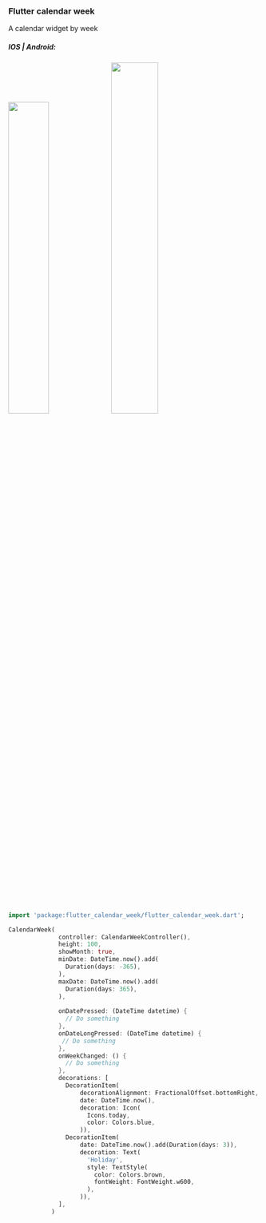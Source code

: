 ### Flutter calendar week
A calendar widget by week

##### IOS | Android:
<img src="https://i.imgur.com/Qv78xwO.png" width="40%" height="40%"/> <img src="https://i.imgur.com/oUQYCbC.png" width="43.29%" height="42.45%"/>

<br>

```Dart
import 'package:flutter_calendar_week/flutter_calendar_week.dart';
```

```Dart
CalendarWeek(
              controller: CalendarWeekController(),
              height: 100,
              showMonth: true,
              minDate: DateTime.now().add(
                Duration(days: -365),
              ),
              maxDate: DateTime.now().add(
                Duration(days: 365),
              ),
              
              onDatePressed: (DateTime datetime) {
                // Do something
              },
              onDateLongPressed: (DateTime datetime) {
               // Do something
              },
              onWeekChanged: () {
                // Do something
              },
              decorations: [
                DecorationItem(
                    decorationAlignment: FractionalOffset.bottomRight,
                    date: DateTime.now(),
                    decoration: Icon(
                      Icons.today,
                      color: Colors.blue,
                    )),
                DecorationItem(
                    date: DateTime.now().add(Duration(days: 3)),
                    decoration: Text(
                      'Holiday',
                      style: TextStyle(
                        color: Colors.brown,
                        fontWeight: FontWeight.w600,
                      ),
                    )),
              ],
            )
```
